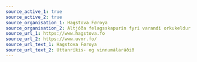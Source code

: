 ```yaml
---
source_active_1: true
source_active_2: true
source_organisation_1: Hagstova Føroya
source_organisation_2: Altjóða felagsskapurin fyri varandi orkukeldur
source_url_1: https://www.hagstova.fo
source_url_2: https://www.uvmr.fo/
source_url_text_1: Hagstova Føroya
source_url_text_2: Uttanríkis- og vinnumálaráðið
---
```

